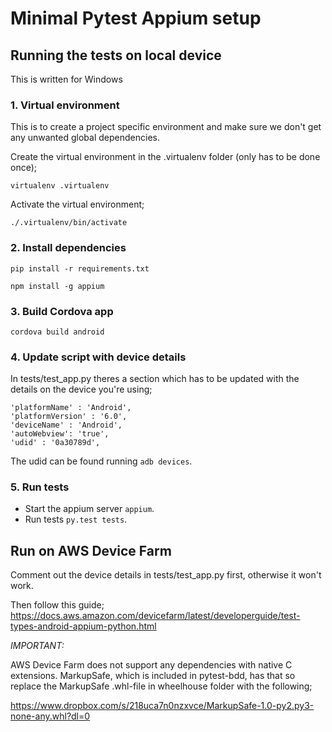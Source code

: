 # Minimal Pytest Appium setup

## Running the tests on local device
This is written for Windows

### 1. Virtual environment
This is to create a project specific environment and make sure we don't get
any unwanted global dependencies.

Create the virtual environment in the .virtualenv folder (only has to be done once);

`virtualenv .virtualenv`

Activate the virtual environment;

`./.virtualenv/bin/activate`

### 2. Install dependencies

`pip install -r requirements.txt`

`npm install -g appium`

### 3. Build Cordova app

`cordova build android`

### 4. Update script with device details

In tests/test_app.py theres a section which has to be updated with the details on the device you're using;

```
'platformName' : 'Android',
'platformVersion' : '6.0',
'deviceName' : 'Android',
'autoWebview': 'true',
'udid' : '0a30789d',
```

The udid can be found running `adb devices`.

### 5. Run tests

 * Start the appium server `appium`.
 * Run tests `py.test tests`.

## Run on AWS Device Farm

Comment out the device details in tests/test_app.py first, otherwise it won't work.

Then follow this guide;
https://docs.aws.amazon.com/devicefarm/latest/developerguide/test-types-android-appium-python.html

*IMPORTANT:*

AWS Device Farm does not support any dependencies with native C extensions. MarkupSafe, which is included in pytest-bdd, has that so replace the MarkupSafe .whl-file in wheelhouse folder with the following;

https://www.dropbox.com/s/218uca7n0nzxvce/MarkupSafe-1.0-py2.py3-none-any.whl?dl=0
